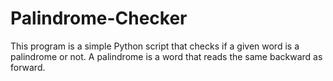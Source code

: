 # Palindrome-Checker
This program is a simple Python script that checks if a given word is a palindrome or not. A palindrome is a word that reads the same backward as forward.
